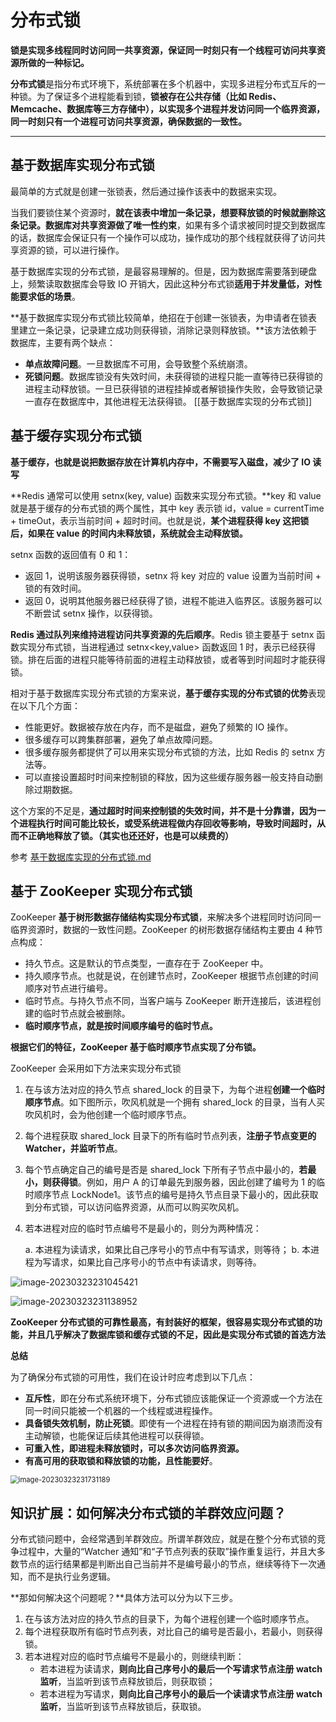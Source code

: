 # 分布式锁

**锁是实现多线程同时访问同一共享资源，保证同一时刻只有一个线程可访问共享资源所做的一种标记。**

**分布式锁**是指分布式环境下，系统部署在多个机器中，实现多进程分布式互斥的一种锁。为了保证多个进程能看到锁，**锁被存在公共存储（比如 Redis、Memcache、数据库等三方存储中），以实现多个进程并发访问同一个临界资源，同一时刻只有一个进程可访问共享资源，确保数据的一致性。**

---

## 基于数据库实现分布式锁

最简单的方式就是创建一张锁表，然后通过操作该表中的数据来实现。

当我们要锁住某个资源时，**就在该表中增加一条记录，想要释放锁的时候就删除这条记录。**数据库对**共享资源做了唯一性约束**，如果有多个请求被同时提交到数据库的话，数据库会保证只有一个操作可以成功，操作成功的那个线程就获得了访问共享资源的锁，可以进行操作。

基于数据库实现的分布式锁，是最容易理解的。但是，因为数据库需要落到硬盘上，频繁读取数据库会导致 IO 开销大，因此这种分布式锁**适用于并发量低，对性能要求低的场景**。

**基于数据库实现分布式锁比较简单，绝招在于创建一张锁表，为申请者在锁表里建立一条记录，记录建立成功则获得锁，消除记录则释放锁。**该方法依赖于数据库，主要有两个缺点：

- **单点故障问题**。一旦数据库不可用，会导致整个系统崩溃。
- **死锁问题**。数据库锁没有失效时间，未获得锁的进程只能一直等待已获得锁的进程主动释放锁。一旦已获得锁的进程挂掉或者解锁操作失败，会导致锁记录一直存在数据库中，其他进程无法获得锁。
[[基于数据库实现的分布式锁]]

## 基于缓存实现分布式锁

**基于缓存，也就是说把数据存放在计算机内存中，不需要写入磁盘，减少了 IO 读写**

**Redis 通常可以使用 setnx(key, value) 函数来实现分布式锁。**key 和 value 就是基于缓存的分布式锁的两个属性，其中 key 表示锁 id，value = currentTime + timeOut，表示当前时间 + 超时时间。也就是说，**某个进程获得 key 这把锁后，如果在 value 的时间内未释放锁，系统就会主动释放锁。**

setnx 函数的返回值有 0 和 1：

- 返回 1，说明该服务器获得锁，setnx 将 key 对应的 value 设置为当前时间 + 锁的有效时间。
- 返回 0，说明其他服务器已经获得了锁，进程不能进入临界区。该服务器可以不断尝试 setnx 操作，以获得锁。

**Redis 通过队列来维持进程访问共享资源的先后顺序**。Redis 锁主要基于 setnx 函数实现分布式锁，当进程通过 setnx<key,value> 函数返回 1 时，表示已经获得锁。排在后面的进程只能等待前面的进程主动释放锁，或者等到时间超时才能获得锁。

相对于基于数据库实现分布式锁的方案来说，**基于缓存实现的分布式锁的优势**表现在以下几个方面：

- 性能更好。数据被存放在内存，而不是磁盘，避免了频繁的 IO 操作。
- 很多缓存可以跨集群部署，避免了单点故障问题。
- 很多缓存服务都提供了可以用来实现分布式锁的方法，比如 Redis 的 setnx 方法等。
- 可以直接设置超时时间来控制锁的释放，因为这些缓存服务器一般支持自动删除过期数据。

这个方案的不足是，**通过超时时间来控制锁的失效时间，并不是十分靠谱，因为一个进程执行时间可能比较长，或受系统进程做内存回收等影响，导致时间超时，从而不正确地释放了锁。（其实也还还好，也是可以续费的）**

参考 [基于数据库实现的分布式锁.md](..\数据库\summary\基于数据库实现的分布式锁.md) 

## 基于 ZooKeeper 实现分布式锁

ZooKeeper **基于树形数据存储结构实现分布式锁**，来解决多个进程同时访问同一临界资源时，数据的一致性问题。ZooKeeper 的树形数据存储结构主要由 4 种节点构成：

- 持久节点。这是默认的节点类型，一直存在于 ZooKeeper 中。
- 持久顺序节点。也就是说，在创建节点时，ZooKeeper 根据节点创建的时间顺序对节点进行编号。
- 临时节点。与持久节点不同，当客户端与 ZooKeeper 断开连接后，该进程创建的临时节点就会被删除。
- **临时顺序节点，就是按时间顺序编号的临时节点。**

**根据它们的特征，ZooKeeper 基于临时顺序节点实现了分布锁。**

ZooKeeper 会采用如下方法来实现分布式锁

1. 在与该方法对应的持久节点 shared_lock 的目录下，为每个进程**创建一个临时顺序节点**。如下图所示，吹风机就是一个拥有 shared_lock 的目录，当有人买吹风机时，会为他创建一个临时顺序节点。

2. 每个进程获取 shared_lock 目录下的所有临时节点列表，**注册子节点变更的 Watcher，并监听节点**。

3. 每个节点确定自己的编号是否是 shared_lock 下所有子节点中最小的，**若最小，则获得锁**。例如，用户 A 的订单最先到服务器，因此创建了编号为 1 的临时顺序节点 LockNode1。该节点的编号是持久节点目录下最小的，因此获取到分布式锁，可以访问临界资源，从而可以购买吹风机。

4. 若本进程对应的临时节点编号不是最小的，则分为两种情况：

   a. 本进程为读请求，如果比自己序号小的节点中有写请求，则等待；
   b. 本进程为写请求，如果比自己序号小的节点中有读请求，则等待。

![image-20230323231045421](07_分布式锁：关键重地，非请勿入.assets/image-20230323231045421.png)

![image-20230323231138952](07_分布式锁：关键重地，非请勿入.assets/image-20230323231138952.png)

**ZooKeeper 分布式锁的可靠性最高，有封装好的框架，很容易实现分布式锁的功能，并且几乎解决了数据库锁和缓存式锁的不足，因此是实现分布式锁的首选方法**

**总结**

为了确保分布式锁的可用性，我们在设计时应考虑到以下几点：

- **互斥性**，即在分布式系统环境下，分布式锁应该能保证一个资源或一个方法在同一时间只能被一个机器的一个线程或进程操作。
- **具备锁失效机制，防止死锁**。即使有一个进程在持有锁的期间因为崩溃而没有主动解锁，也能保证后续其他进程可以获得锁。
- **可重入性，即进程未释放锁时，可以多次访问临界资源。**
- **有高可用的获取锁和释放锁的功能，且性能要好**。

<img src="07_分布式锁：关键重地，非请勿入.assets/image-20230323231731189.png" alt="image-20230323231731189" style="zoom:80%;" />

## 知识扩展：如何解决分布式锁的羊群效应问题？

分布式锁问题中，会经常遇到羊群效应。所谓羊群效应，就是在整个分布式锁的竞争过程中，大量的“Watcher 通知”和“子节点列表的获取”操作重复运行，并且大多数节点的运行结果都是判断出自己当前并不是编号最小的节点，继续等待下一次通知，而不是执行业务逻辑。

**那如何解决这个问题呢？**具体方法可以分为以下三步。

1. 在与该方法对应的持久节点的目录下，为每个进程创建一个临时顺序节点。
2. 每个进程获取所有临时节点列表，对比自己的编号是否最小，若最小，则获得锁。
3. 若本进程对应的临时节点编号不是最小的，则继续判断：
   - 若本进程为读请求，**则向比自己序号小的最后一个写请求节点注册 watch 监听**，当监听到该节点释放锁后，则获取锁；
   - 若本进程为写请求，**则向比自己序号小的最后一个读请求节点注册 watch 监听**，当监听到该节点释放锁后，获取锁。


